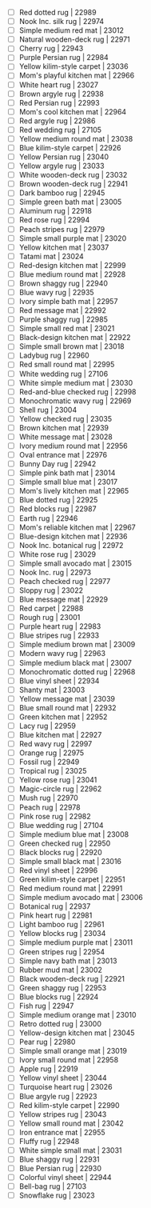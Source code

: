 - [ ] Red dotted rug | 22989
- [ ] Nook Inc. silk rug | 22974
- [ ] Simple medium red mat | 23012
- [ ] Natural wooden-deck rug | 22971
- [ ] Cherry rug | 22943
- [ ] Purple Persian rug | 22984
- [ ] Yellow kilim-style carpet | 23036
- [ ] Mom's playful kitchen mat | 22966
- [ ] White heart rug | 23027
- [ ] Brown argyle rug | 22938
- [ ] Red Persian rug | 22993
- [ ] Mom's cool kitchen mat | 22964
- [ ] Red argyle rug | 22986
- [ ] Red wedding rug | 27105
- [ ] Yellow medium round mat | 23038
- [ ] Blue kilim-style carpet | 22926
- [ ] Yellow Persian rug | 23040
- [ ] Yellow argyle rug | 23033
- [ ] White wooden-deck rug | 23032
- [ ] Brown wooden-deck rug | 22941
- [ ] Dark bamboo rug | 22945
- [ ] Simple green bath mat | 23005
- [ ] Aluminum rug | 22918
- [ ] Red rose rug | 22994
- [ ] Peach stripes rug | 22979
- [ ] Simple small purple mat | 23020
- [ ] Yellow kitchen mat | 23037
- [ ] Tatami mat | 23024
- [ ] Red-design kitchen mat | 22999
- [ ] Blue medium round mat | 22928
- [ ] Brown shaggy rug | 22940
- [ ] Blue wavy rug | 22935
- [ ] Ivory simple bath mat | 22957
- [ ] Red message mat | 22992
- [ ] Purple shaggy rug | 22985
- [ ] Simple small red mat | 23021
- [ ] Black-design kitchen mat | 22922
- [ ] Simple small brown mat | 23018
- [ ] Ladybug rug | 22960
- [ ] Red small round mat | 22995
- [ ] White wedding rug | 27106
- [ ] White simple medium mat | 23030
- [ ] Red-and-blue checked rug | 22998
- [ ] Monochromatic wavy rug | 22969
- [ ] Shell rug | 23004
- [ ] Yellow checked rug | 23035
- [ ] Brown kitchen mat | 22939
- [ ] White message mat | 23028
- [ ] Ivory medium round mat | 22956
- [ ] Oval entrance mat | 22976
- [ ] Bunny Day rug | 22942
- [ ] Simple pink bath mat | 23014
- [ ] Simple small blue mat | 23017
- [ ] Mom's lively kitchen mat | 22965
- [ ] Blue dotted rug | 22925
- [ ] Red blocks rug | 22987
- [ ] Earth rug | 22946
- [ ] Mom's reliable kitchen mat | 22967
- [ ] Blue-design kitchen mat | 22936
- [ ] Nook Inc. botanical rug | 22972
- [ ] White rose rug | 23029
- [ ] Simple small avocado mat | 23015
- [ ] Nook Inc. rug | 22973
- [ ] Peach checked rug | 22977
- [ ] Sloppy rug | 23022
- [ ] Blue message mat | 22929
- [ ] Red carpet | 22988
- [ ] Rough rug | 23001
- [ ] Purple heart rug | 22983
- [ ] Blue stripes rug | 22933
- [ ] Simple medium brown mat | 23009
- [ ] Modern wavy rug | 22963
- [ ] Simple medium black mat | 23007
- [ ] Monochromatic dotted rug | 22968
- [ ] Blue vinyl sheet | 22934
- [ ] Shanty mat | 23003
- [ ] Yellow message mat | 23039
- [ ] Blue small round mat | 22932
- [ ] Green kitchen mat | 22952
- [ ] Lacy rug | 22959
- [ ] Blue kitchen mat | 22927
- [ ] Red wavy rug | 22997
- [ ] Orange rug | 22975
- [ ] Fossil rug | 22949
- [ ] Tropical rug | 23025
- [ ] Yellow rose rug | 23041
- [ ] Magic-circle rug | 22962
- [ ] Mush rug | 22970
- [ ] Peach rug | 22978
- [ ] Pink rose rug | 22982
- [ ] Blue wedding rug | 27104
- [ ] Simple medium blue mat | 23008
- [ ] Green checked rug | 22950
- [ ] Black blocks rug | 22920
- [ ] Simple small black mat | 23016
- [ ] Red vinyl sheet | 22996
- [ ] Green kilim-style carpet | 22951
- [ ] Red medium round mat | 22991
- [ ] Simple medium avocado mat | 23006
- [ ] Botanical rug | 22937
- [ ] Pink heart rug | 22981
- [ ] Light bamboo rug | 22961
- [ ] Yellow blocks rug | 23034
- [ ] Simple medium purple mat | 23011
- [ ] Green stripes rug | 22954
- [ ] Simple navy bath mat | 23013
- [ ] Rubber mud mat | 23002
- [ ] Black wooden-deck rug | 22921
- [ ] Green shaggy rug | 22953
- [ ] Blue blocks rug | 22924
- [ ] Fish rug | 22947
- [ ] Simple medium orange mat | 23010
- [ ] Retro dotted rug | 23000
- [ ] Yellow-design kitchen mat | 23045
- [ ] Pear rug | 22980
- [ ] Simple small orange mat | 23019
- [ ] Ivory small round mat | 22958
- [ ] Apple rug | 22919
- [ ] Yellow vinyl sheet | 23044
- [ ] Turquoise heart rug | 23026
- [ ] Blue argyle rug | 22923
- [ ] Red kilim-style carpet | 22990
- [ ] Yellow stripes rug | 23043
- [ ] Yellow small round mat | 23042
- [ ] Iron entrance mat | 22955
- [ ] Fluffy rug | 22948
- [ ] White simple small mat | 23031
- [ ] Blue shaggy rug | 22931
- [ ] Blue Persian rug | 22930
- [ ] Colorful vinyl sheet | 22944
- [ ] Bell-bag rug | 27103
- [ ] Snowflake rug | 23023

